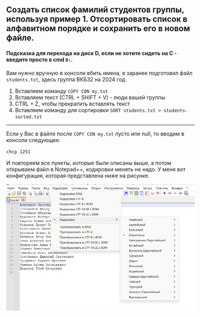 ## Создать список фамилий студентов группы, используя пример 1. Отсортировать список в алфавитном порядке и сохранить его в новом файле.

####  Подсказка для перехода на диск D, если не хотите сидеть на C - введите просто в cmd `D:`. 

Вам нужно вручную в консоли вбить имена, я заранее подготовил файл `students.txt`, здесь группа ВКБ32 на 2024 год
1. Вставляем команду `COPY CON my.txt`
2. Вставляем текст (СTRL + SHIFT + V) - люди вашей группы
3. CTRL + Z, чтобы прекратить вставлять текст
4. Вставляем команду для сортировки `SORT students.txt > students-sorted.txt`



--- 

Если у Вас в файле после `COPY CON my.txt` пусто или null, то вводим в консоли следующее:

```
chcp 1251
```

И повторяем все пункты, которые были описаны выше, а потом открываем файл в Notepad++, кодировки менять не надо.
У меня вот конфигурация, которая представлена ниже на рисунке. 

![img.png](images/img.png)